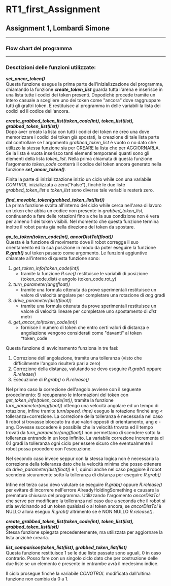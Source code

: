 # RT1_first_Assignment

## Assignment 1, Lombardi Simone

___

### Flow chart del programma


___

### Desctizioni delle funzioni utilizzate:

***set_ancor_token()*** <br>
Questa funzione esegue la prima parte dell'inizializzazione del programma, chiamando la funzione ***create_token_list*** guarda tutta l'arena
e inserisce in una lista tutte i codici dei token presenti. Dopodichè procede tramite un intero casuale a scegliere uno dei token come "ancora"
dove raggruppare tutti gli graltri token. E restituisce al programma in delle variabili la lista dei codici ed il codice dell'ancora.

***create_grabbed_token_list(token_code(int), token_list(list), grabbed_token_list(list))*** <br>
Dopo aver creato la lista con tutti i codici dei token ne creo una dove memorizzare i codici dei token già spostati, la creazione di tale lista
parte dal controllare se l'argomento *grabbed_token_list* è vuoto o no dato che utilizzo la stessa funzione sia per CREARE la lista che per AGGIORNARLA.
Se la lista è vuota inserisco tanti elementi temporanei quanti sono gli elementi della lista *token_list*. Nella prima chiamata di questa funzione 
l'argomento *token_code* conterrà il codice del token ancora generato nella funzione ***set_ancor_token()***.

Finita la parte di inizializzazione inizio un ciclo while con una variabile *CONTROL* inizializzata a zero("False"), finchè le due liste
*grabbed_token_list* e *token_list* sono diverse tale variabile resterà zero.

***find_movable_token(grabbed_token_list(list))*** <br>
La prima funzione svolta all'interno del ciclo while cerca nell'area di lavoro un token che abbia un codice non presente in *grabbed_token_list*, continuando
a fare delle rotazioni fino a che la sua condizione non è vera per almeno 1 dei token visibili. Nel momento che questa funzione termina inoltre il robot 
punta già nella direzione del token da spostare.

***go_to_token(token_code(int), ancorDistTol(float))*** <br>
Questa è la funzione di movimento dove il robot corregge il suo orientamento ed la sua posizione in modo da poter eseguire la funzione ***R.grab()*** sul 
token passato come argomento. 
Le funzioni aggiuntive chiamate all'interno di questa funzione sono:

1. *get_token_info(token_code(int))*<br>
    - tramite la funzione *R.see()* restituisce le variabili di posizione (token_code.dist) e angolo (token_code.rot_y)
2. *turn_parameter(ang(float))*<br>
    - tramite una formula ottenuta da prove sperimentali restituisce un valore di velocità angolare per completare una rotazione di *ang* gradi
3. *drive_parameter(dist(float))*<br>
    - tramite una formula ottenuta da prove sperimentali restituisce un valore di velocità lineare per completare uno spostamento di *dist* metri
4. *get_ancor_tol(token_code(int))*<br>
    - fornisce il numero di token che entro certi valori di distanza e angolazione vengono considerati come "davanti" al token *token_code

Questa funzione di avvicinamento funziona in tre fasi:

1. Correzione dell'angolazione, tramite una tolleranza (visto che difficilmente l'angolo risulterà pari a zero)
2. Correzione della distanza, valutando se devo eseguire *R.grab()* oppure *R.release()*
3. Esecuzione di *R.grab()* o *R.release()*

Nel primo caso la correzione dell'angolo avviene con il seguente procedimento:
Si recuperano le informazioni del token con *get_token_info(token_code(int))*, tramite la funzione *turn_parameter(ang(float))* ottengo una velocità angolare
ed un tempo di rotazione, infine tramite *turn(speed, time)* eseguo la rotazione finchè ang < tolleranza+correzione.
La correzione della tolleranza è necessaria nel caso li robot si trovasse bloccato tra due valori opposti di orientamento, ang e -ang. Dovesse succedere è possibile che 
la velocità trovata ed il tempo trovati da *turn_parameter(ang(float))* non permettano di scendere sotto la tolleranza entrando in un loop infinito.
La variabile correzione incrementa di 0.1 gradi la tolleranza ogni ciclo per essere sicuro che eventualmente il robot possa procedere con l'esecuzione.

Nel secondo caso invece seppur con la stessa logica non è necessaria la correzione della tolleranza dato che la velocità minima che posso ottenere da *drive_parameter(dist(float))*
è 1, quindi anche nel caso peggiore il robot scenderà sicuramente sotto la tolleranza di distanza per eseguire *R.grab()*

Infine nel terzo caso devo valutare se eseguire *R.grab()* oppure *R.release()* per evitare di incorrere nell'errore AlreadyHoldingSomething e causare la prematura chiusura del programma.
Utilizzando l'argomento *ancorDistTol* che serve per modificare la tolleranza nel caso due a seconda che il robot si stia avvicinando ad un token qualsiasi o al token ancora, 
se *ancorDistTol* è NULLO allora eseguo *R.grab()* altrimento se è NON NULLO *R.release()*.

***create_grabbed_token_list(token_code(int), token_list(list), grabbed_token_list(list))*** <br>
Stessa funzione spiegata precedentemente, ma utilizzata per aggiornare la lista anzichè crearla.

***list_comparison(token_list(list), grabbed_token_list(list)*** <br>
Questa funzione restituisce 1 se le due liste passate sono uguali, 0 in caso contrario.
Posso fare con un singolo ciclo dato che per costruzione delle due liste se un elemento è presente in entrambe avrà il medesimo indice.

Il ciclo prosegue finchè la variabile *CONOTROL* modificata dall'ultima funzione non cambia da 0 a 1.
